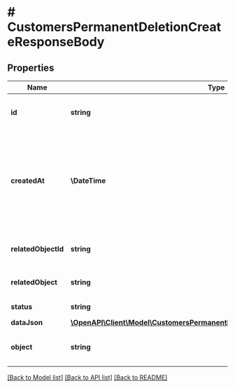 # # CustomersPermanentDeletionCreateResponseBody

## Properties

Name | Type | Description | Notes
------------ | ------------- | ------------- | -------------
**id** | **string** | Unique permanent deletion object ID. | [optional]
**createdAt** | **\DateTime** | Timestamp representing the date and time when the customer was requested to be deleted in ISO 8601 format. | [optional]
**relatedObjectId** | **string** | Unique customer ID that is being deleted. | [optional]
**relatedObject** | **string** | Object being deleted. | [optional] [default to 'customer']
**status** | **string** | Deletion status. | [optional] [default to 'DONE']
**dataJson** | [**\OpenAPI\Client\Model\CustomersPermanentDeletionCreateResponseBodyDataJson**](CustomersPermanentDeletionCreateResponseBodyDataJson.md) |  | [optional]
**object** | **string** | The type of the object represented by JSON. | [optional] [default to 'pernament_deletion']

[[Back to Model list]](../../README.md#models) [[Back to API list]](../../README.md#endpoints) [[Back to README]](../../README.md)
